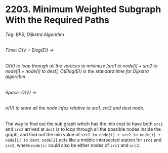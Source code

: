 # 2203. Minimum Weighted Subgraph With the Required Paths

###### Tag: BFS, Dijkstra Algorithm

###### Time: O(V + Elog(E)) ->
###### O(V) to loop through all the vertices to minimize [src1 to node[i] + src2 to node[i] + node[i] to dest], O(Elog(E)) is the standard time for Dijkstra algorithm

###### Space: O(V) ->
###### o(V) to store all the node infos relative to src1, src2 and dest node.

The way to find out the sub graph which has the min cost to have both `src1` and `src2` arrived at `dest` is to loop through all the possible
nodes inside the graph, and find out the min value of `src1 to node[i] + src2 to node[i] + node[i] to dest`. `node[i]` acts like a middle
intersected station for `src1` and `src2`, where `node[i]` could also be either nodes of `src1` and `src2`. 




